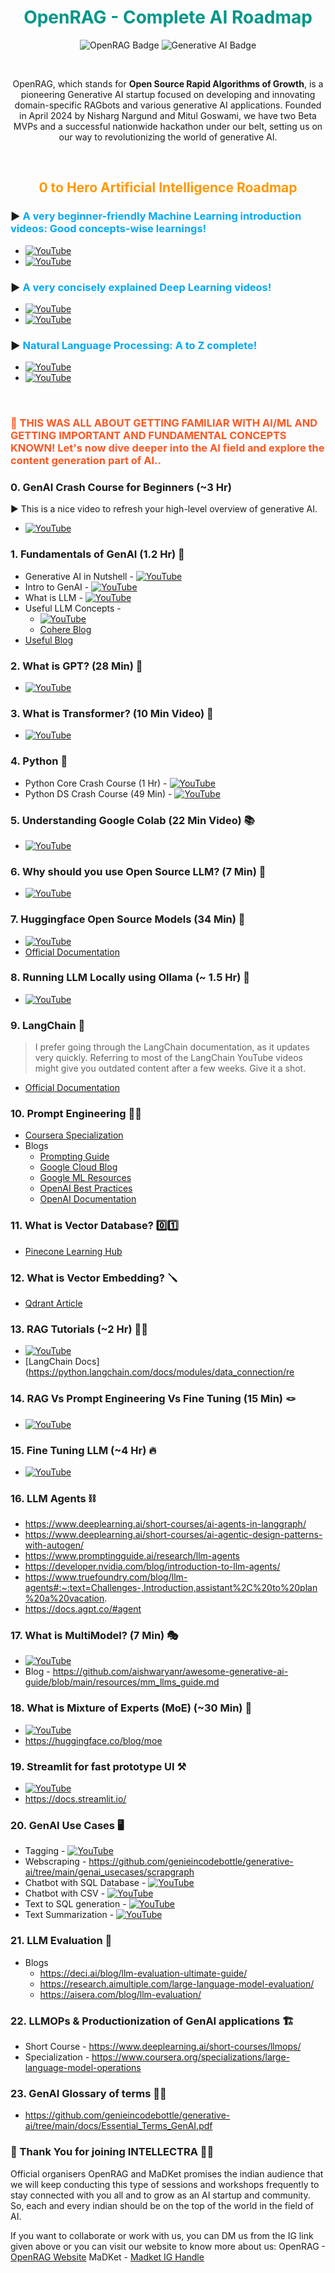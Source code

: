 <h1 align="center" style="color:#009688;">OpenRAG - Complete AI Roadmap</h1>

<p align="center">
    <img src="https://img.shields.io/badge/Open%20Source-RAG%20Chatbots-FF4081" alt="OpenRAG Badge">
    <img src="https://img.shields.io/badge/Generative%20AI-Innovation-blueviolet" alt="Generative AI Badge">
</p>

<br/>

<p align="center">
    OpenRAG, which stands for <b>Open Source Rapid Algorithms of Growth</b>, is a pioneering Generative AI startup focused on developing and innovating domain-specific RAGbots and various generative AI applications. Founded in April 2024 by Nisharg Nargund and Mitul Goswami, we have two Beta MVPs and a successful nationwide hackathon under our belt, setting us on our way to revolutionizing the world of generative AI.
</p>

<br/>

<h2 align="center" style="color:#FF9800;">0 to Hero Artificial Intelligence Roadmap</h2>

### ▶️ <b style="color:#03A9F4;">A very beginner-friendly Machine Learning introduction videos: Good concepts-wise learnings!</b>
* [![YouTube](https://img.shields.io/badge/YouTube-Video-green)](https://www.youtube.com/watch?v=7uwa9aPbBRU&list=PLTDARY42LDV7WGmlzZtY-w9pemyPrKNUZ)
* [![YouTube](https://img.shields.io/badge/YouTube-Video-green)](https://www.youtube.com/watch?v=z8sxaUw_f-M&list=PLZoTAELRMXVPjaAzURB77Kz0YXxj65tYz)

### ▶️ <b style="color:#03A9F4;">A very concisely explained Deep Learning videos!</b>
* [![YouTube](https://img.shields.io/badge/YouTube-Video-green)](https://www.youtube.com/watch?v=YFNKnUhm_-s&list=PLZoTAELRMXVPGU70ZGsckrMdr0FteeRUi)
* [![YouTube](https://img.shields.io/badge/YouTube-Video-green)](https://www.youtube.com/watch?v=SlbbvhO3jKY&list=PLTDARY42LDV4Ic6ZPHIh_CdlPwkKDJmpk)

### ▶️ <b style="color:#03A9F4;">Natural Language Processing: A to Z complete!</b>
* [![YouTube](https://img.shields.io/badge/YouTube-Video-green)](https://www.youtube.com/watch?v=fM4qTMfCoak&list=PLZoTAELRMXVMdJ5sqbCK2LiM0HhQVWNzm)
* [![YouTube](https://img.shields.io/badge/YouTube-Video-green)](https://www.youtube.com/watch?v=w3coRFpyddQ&list=PLZoTAELRMXVNNrHSKv36Lr3_156yCo6Nn)

<br/>

<h3 style="color:#FF5722;">📝 THIS WAS ALL ABOUT GETTING FAMILIAR WITH AI/ML AND GETTING IMPORTANT AND FUNDAMENTAL CONCEPTS KNOWN! Let's now dive deeper into the AI field and explore the content generation part of AI..</h3>

### 0. GenAI Crash Course for Beginners (~3 Hr)
▶️ This is a nice video to refresh your high-level overview of generative AI.
* [![YouTube](https://img.shields.io/badge/YouTube-Video-green)](https://www.youtube.com/watch?v=d4yCWBGFCEs)

### 1. Fundamentals of GenAI (1.2 Hr) 🙇
* Generative AI in Nutshell - [![YouTube](https://img.shields.io/badge/YouTube-Video-green)](https://www.youtube.com/watch?v=2IK3DFHRFfw)
* Intro to GenAI - [![YouTube](https://img.shields.io/badge/YouTube-Video-green)](https://www.youtube.com/watch?v=cZaNf2rA30k&list)
* What is LLM - [![YouTube](https://img.shields.io/badge/YouTube-Video-green)](https://www.youtube.com/watch?v=RBzXsQHjptQ&list)
* Useful LLM Concepts - 
  * [![YouTube](https://img.shields.io/badge/YouTube-Video-green)](https://www.youtube.com/watch?v=mh1RBdQeKdU&list=PL02dtxLisSijKxtTNoRbQ47RWdGZ27wN0&index=12) 
  * [Cohere Blog](https://cohere.com/blog/llm-parameters-best-outputs-language-ai)
* [Useful Blog](https://github.com/aishwaryanr/awesome-generative-ai-guide/tree/main/free_courses/Applied_LLMs_Mastery_2024)

### 2. What is GPT? (28 Min) 🤖
* [![YouTube](https://img.shields.io/badge/YouTube-Video-green)](https://www.youtube.com/watch?v=wjZofJX0v4M)

### 3. What is Transformer? (10 Min Video) 🏃
* [![YouTube](https://img.shields.io/badge/YouTube-Video-green)](https://www.youtube.com/watch?v=SZorAJ4I-sA)

### 4. Python 🐍
* Python Core Crash Course (1 Hr) - [![YouTube](https://img.shields.io/badge/YouTube-Video-green)](https://www.youtube.com/watch?v=kqtD5dpn9C8)
* Python DS Crash Course (49 Min) - [![YouTube](https://img.shields.io/badge/YouTube-Video-green)](https://www.youtube.com/watch?v=7eh4d6sabA0)

### 5. Understanding Google Colab (22 Min Video) 📚
* [![YouTube](https://img.shields.io/badge/YouTube-Video-green)](https://www.youtube.com/watch?v=0egNLDwwCSk&list=PL02dtxLisSijKxtTNoRbQ47RWdGZ27wN0)

### 6. Why should you use Open Source LLM? (7 Min) 🍃
* [![YouTube](https://img.shields.io/badge/YouTube-Video-green)](https://www.youtube.com/watch?v=y9k-U9AuDeM)

### 7. Huggingface Open Source Models (34 Min) 🤗
* [![YouTube](https://img.shields.io/badge/YouTube-Video-green)](https://www.youtube.com/watch?v=wMqo7-d4T4Y&list=PL02dtxLisSijKxtTNoRbQ47RWdGZ27wN0&index=3)
* [Official Documentation](https://huggingface.co/)

### 8. Running LLM Locally using Ollama (~ 1.5 Hr) 🤝
* [![YouTube](https://img.shields.io/badge/YouTube-Video-green)](https://www.youtube.com/playlist?list=PL8motc6AQftkWtR16gGQWSVrH4bvbEETo)

### 9. LangChain 🔗
> I prefer going through the LangChain documentation, as it updates very quickly. Referring to most of the LangChain YouTube videos might give you outdated content after a few weeks. Give it a shot.
* [Official Documentation](https://www.langchain.com/)

### 10. Prompt Engineering 🧑‍💻
* [Coursera Specialization](https://www.coursera.org/specializations/prompt-engineering)
* Blogs
  * [Prompting Guide](https://www.promptingguide.ai/)
  * [Google Cloud Blog](https://cloud.google.com/blog/products/application-development/five-best-practices-for-prompt-engineering)
  * [Google ML Resources](https://developers.google.com/machine-learning/resources/prompt-eng)
  * [OpenAI Best Practices](https://help.openai.com/en/articles/6654000-best-practices-for-prompt-engineering-with-openai-api)
  * [OpenAI Documentation](https://platform.openai.com/docs/guides/prompt-engineering/strategy-split-complex-tasks-into-simpler-subtasks)

### 11. What is Vector Database? 0️⃣1️⃣
* [Pinecone Learning Hub](https://www.pinecone.io/learn/vector-database/)

### 12. What is Vector Embedding? 🪛
* [Qdrant Article](https://qdrant.tech/articles/what-are-embeddings/)

### 13. RAG Tutorials (~2 Hr) 🧑‍🚀
* [![YouTube](https://img.shields.io/badge/YouTube-Video-green)](https://www.youtube.com/playlist?app=desktop&list=PLfaIDFEXuae2LXbO1_PKyVJiQ23ZztA0x)
* [LangChain Docs](https://python.langchain.com/docs/modules/data_connection/re

### 14. RAG Vs Prompt Engineering Vs Fine Tuning (15 Min) 🪢
* [![YouTube](https://img.shields.io/badge/YouTube-Video-green)](https://www.youtube.com/watch?v=YVWxbHJakgg)

### 15. Fine Tuning LLM (~4 Hr) 🔥
* [![YouTube](https://img.shields.io/badge/YouTube-Video-green)](https://www.youtube.com/playlist?list=PLZoTAELRMXVN9VbAx5I2VvloTtYmlApe3)

### 16. LLM Agents ⛓
* https://www.deeplearning.ai/short-courses/ai-agents-in-langgraph/
* https://www.deeplearning.ai/short-courses/ai-agentic-design-patterns-with-autogen/
* https://www.promptingguide.ai/research/llm-agents
* https://developer.nvidia.com/blog/introduction-to-llm-agents/
* https://www.truefoundry.com/blog/llm-agents#:~:text=Challenges-,Introduction,assistant%2C%20to%20plan%20a%20vacation.
* https://docs.agpt.co/#agent

### 17. What is MultiModel? (7 Min) 🎭
* [![YouTube](https://img.shields.io/badge/YouTube-Video-green)](https://www.youtube.com/watch?v=WkoytlA3MoQ)
* Blog - https://github.com/aishwaryanr/awesome-generative-ai-guide/blob/main/resources/mm_llms_guide.md

### 18. What is Mixture of Experts (MoE) (~30 Min) 🏢
* [![YouTube](https://img.shields.io/badge/YouTube-Video-green)](https://www.youtube.com/watch?v=mwO6v4BlgZQ)
* https://huggingface.co/blog/moe

### 19. Streamlit for fast prototype UI ⚒
* [![YouTube](https://img.shields.io/badge/YouTube-Video-green)](https://www.youtube.com/watch?v=20V_ZB7taCM)
* https://docs.streamlit.io/

### 20. GenAI Use Cases 🖥
* Tagging - [![YouTube](https://img.shields.io/badge/YouTube-Video-green)](https://www.youtube.com/watch?v=7yFxK0kGLNo)
* Webscraping - https://github.com/genieincodebottle/generative-ai/tree/main/genai_usecases/scrapgraph
* Chatbot with SQL Database - [![YouTube](https://img.shields.io/badge/YouTube-Video-green)](https://www.youtube.com/watch?v=sztCQgZhwME&list=PL02dtxLisSijKxtTNoRbQ47RWdGZ27wN0&index=11)
* Chatbot with CSV - [![YouTube](https://img.shields.io/badge/YouTube-Video-green)](https://www.youtube.com/watch?v=c7mwwfsBGZ8&list=PL02dtxLisSijKxtTNoRbQ47RWdGZ27wN0&index=8)
* Text to SQL generation - [![YouTube](https://img.shields.io/badge/YouTube-Video-green)](https://www.youtube.com/watch?v=yXPull517vE&list=PL02dtxLisSijKxtTNoRbQ47RWdGZ27wN0&index=10)
* Text Summarization - [![YouTube](https://img.shields.io/badge/YouTube-Video-green)](https://www.youtube.com/watch?v=8ztk-f2PcrQ&list=PL02dtxLisSijKxtTNoRbQ47RWdGZ27wN0&index=6)

### 21. LLM Evaluation 💯
* Blogs
   * https://deci.ai/blog/llm-evaluation-ultimate-guide/
   * https://research.aimultiple.com/large-language-model-evaluation/
   * https://aisera.com/blog/llm-evaluation/

### 22. LLMOPs & Productionization of GenAI applications 🏗
* Short Course - https://www.deeplearning.ai/short-courses/llmops/
* Specialization - https://www.coursera.org/specializations/large-language-model-operations

### 23. GenAI Glossary of terms 🧑‍🏫
* https://github.com/genieincodebottle/generative-ai/tree/main/docs/Essential_Terms_GenAI.pdf

### 🤝 Thank You for joining INTELLECTRA 💪🔥
Official organisers OpenRAG and MaDKet promises the indian audience that we will keep conducting this type of sessions and workshops frequently to stay connected with you all and to grow as an AI startup and community. So, each and every indian should be on the top of the world in the field of AI.

If you want to collaborate or work with us, you can DM us from the IG link given above or you can visit our website to know more about us:
OpenRAG - [OpenRAG Website](https://openrag.in) 
MaDKet - [Madket IG Handle](https://www.instagram.com/madket04?utm_source=ig_web_button_share_sheet&igsh=ZDNlZDc0MzIxNw==)
